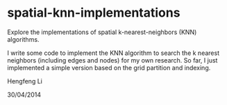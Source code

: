 spatial-knn-implementations
===========================

Explore the implementations of spatial k-nearest-neighbors (KNN) algorithms. 

I write some code to implement the KNN algorithm to search the k nearest 
neighbors (including edges and nodes) for my own research. So far, I just
implemented a simple version based on the grid partition and indexing.

Hengfeng Li

30/04/2014
